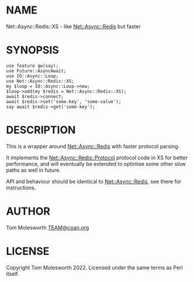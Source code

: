 # NAME

Net::Async::Redis::XS - like [Net::Async::Redis](https://metacpan.org/pod/Net%3A%3AAsync%3A%3ARedis) but faster

# SYNOPSIS

    use feature qw(say);
    use Future::AsyncAwait;
    use IO::Async::Loop;
    use Net::Async::Redis::XS;
    my $loop = IO::Async::Loop->new;
    $loop->add(my $redis = Net::Async::Redis::XS);
    await $redis->connect;
    await $redis->set('some-key', 'some-value');
    say await $redis->get('some-key');

# DESCRIPTION

This is a wrapper around [Net::Async::Redis](https://metacpan.org/pod/Net%3A%3AAsync%3A%3ARedis) with faster protocol parsing.

It implements the [Net::Async::Redis::Protocol](https://metacpan.org/pod/Net%3A%3AAsync%3A%3ARedis%3A%3AProtocol) protocol code in XS for better performance,
and will eventually be extended to optimise some other slow paths as well in future.

API and behaviour should be identical to [Net::Async::Redis](https://metacpan.org/pod/Net%3A%3AAsync%3A%3ARedis), see there for instructions.

# AUTHOR

Tom Molesworth <TEAM@cpan.org>

# LICENSE

Copyright Tom Molesworth 2022. Licensed under the same terms as Perl itself.
